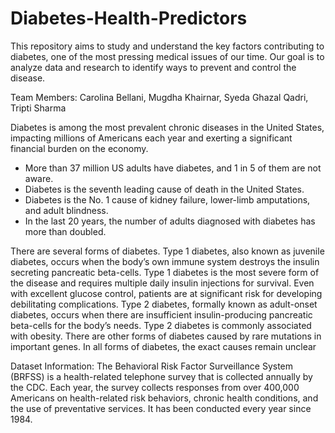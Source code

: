 # Diabetes-Health-Predictors
This repository aims to study and understand the key factors contributing to diabetes, one of the most pressing medical issues of our time. Our goal is to analyze data and research to identify ways to prevent and control the disease.

Team Members: Carolina Bellani, Mugdha Khairnar, Syeda Ghazal Qadri, Tripti Sharma

Diabetes is among the most prevalent chronic diseases in the United States, impacting millions of Americans each year and exerting a significant financial burden on the economy.

* More than 37 million US adults have diabetes, and 1 in 5 of them are not aware.
* Diabetes is the seventh leading cause of death in the United States.
* Diabetes is the No. 1 cause of kidney failure, lower-limb amputations, and adult blindness.
* In the last 20 years, the number of adults diagnosed with diabetes has more than doubled.

There are several forms of diabetes. Type 1 diabetes, also known as juvenile diabetes, occurs when the body’s own immune system destroys the insulin secreting pancreatic beta-cells. Type 1 diabetes is the most severe form of the disease and requires multiple daily insulin injections for survival. Even with excellent glucose control, patients are at significant risk for developing debilitating complications. Type 2 diabetes, formally known as adult-onset diabetes, occurs when there are insufficient insulin-producing pancreatic beta-cells for the body’s needs. Type 2 diabetes is commonly associated with obesity. There are other forms of diabetes caused by rare mutations in important genes. In all forms of diabetes, the exact causes remain unclear

Dataset Information: The Behavioral Risk Factor Surveillance System (BRFSS) is a health-related telephone survey that is collected annually by the CDC. Each year, the survey collects responses from over 400,000 Americans on health-related risk behaviors, chronic health conditions, and the use of preventative services. It has been conducted every year since 1984.

